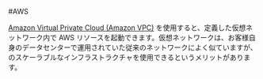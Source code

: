 #AWS 

[Amazon Virtual Private Cloud (Amazon VPC)](https://docs.aws.amazon.com/ja_jp/vpc/latest/userguide/what-is-amazon-vpc.html) を使用すると、定義した仮想ネットワーク内で AWS リソースを起動できます。仮想ネットワークは、お客様自身のデータセンターで運用されていた従来のネットワークによく似ていますが、 のスケーラブルなインフラストラクチャを使用できるというメリットがあります。